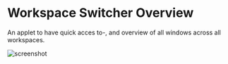 # Workspace Switcher Overview

An applet to have quick acces to-, and overview of all windows across all workspaces.

![screenshot](https://github.com/UbuntuBudgie/budgie-extras/blob/master/budgie-wsoverview/overview.png)

